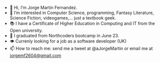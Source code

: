 - 👋 Hi, I’m Jorge Martin Fernandez.
- 👀 I’m interested in Computer Science, programming, Fantasy Literature, Science Fiction, videogames,... just a textbook geek.   
- 📚 I have a Certificate of Higher Education in Computing and IT from the Open university.   
- 🌱 I graduated from Northcoders bootcamp in June 23.
- 👁️ Currenly looking for a job as a software developer (UK) 
- 📫 How to reach me: send me a tweet at @aJorgeMartin or email me at jorgemf2604@gmail.com

<!---
jorgemf2604/jorgemf2604 is a ✨ special ✨ repository because its `README.md` (this file) appears on your GitHub profile.
You can click the Preview link to take a look at your changes.
--->
